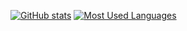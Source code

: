 [![GitHub stats](https://github-readme-stats.vercel.app/api?username=truman126&count_private=true&include_all_commits=true&cache_seconds=1800&show_icons=true&theme=tokyonight)](https://github.com/anuraghazra/github-readme-stats)
[![Most Used Languages](https://github-readme-stats.vercel.app/api/top-langs/?username=truman126&cache_seconds=1800&theme=tokyonight&layout=compact)](https://github.com/anuraghazra/github-readme-stats)
